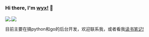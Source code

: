 ### Hi there, I'm [wyx!](https://631068264.github.io) 👋

<a href="https://631068264.github.io">
  <img align="center" src="https://github-readme-stats.vercel.app/api?username=631068264&show_icons=true&include_all_commits=true&&count_private=true&theme=tokyonight"/>
</a>
<a href="https://631068264.github.io/">
  <!-- Change the `github-readme-stats.anuraghazra1.vercel.app` to `github-readme-stats.vercel.app`  -->
  <img align="center" src="https://github-readme-stats.vercel.app/api/top-langs/?username=631068264&layout=compact&theme=tokyonight" />
</a>


目前主要在搞python和go的后台开发，欢迎联系我，或者看我[读书笔记!](https://631068264.github.io)
